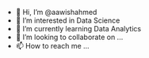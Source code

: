 - 👋 Hi, I’m @aawishahmed
- 👀 I’m interested in Data Science
- 🌱 I’m currently learning Data Analytics
- 💞️ I’m looking to collaborate on ...
- 📫 How to reach me ...

<!---
aawishahmed/aawishahmed is a ✨ special ✨ repository because its `README.md` (this file) appears on your GitHub profile.
You can click the Preview link to take a look at your changes.
--->
